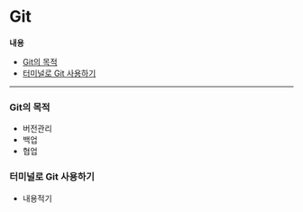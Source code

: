 # Git
**내용**
* [Git의 목적](#버전관리)
* [터미널로 Git 사용하기](#터미널로-Git-사용하기)
---
### Git의 목적
* 버전관리
* 백업
* 협업

### 터미널로 Git 사용하기
* 내용적기